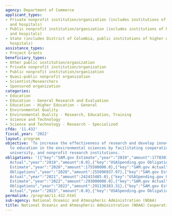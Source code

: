 ```yaml
---
agency: Department of Commerce
applicant_types:
- Private nonprofit institution/organization (includes institutions of higher education
  and hospitals)
- Public nonprofit institution/organization (includes institutions of higher education
  and hospitals)
- State (includes District of Columbia, public institutions of higher education and
  hospitals)
assistance_types:
- Project Grants
beneficiary_types:
- Other public institution/organization
- Private nonprofit institution/organization
- Public nonprofit institution/organization
- Quasi-public nonprofit organization
- Scientist/Researchers
- Sponsored organization
categories:
- Education
- Education - General Research and Evaluation
- Education - Higher Education - General
- Environmental Quality
- Environmental Quality - Research, Education, Training
- Science and Technology
- Science and Technology - Research - Specialized
cfda: '11.432'
fiscal_year: '2022'
layout: program
objective: 'To increase the effectiveness of research and develop innovative approaches
  to education in the environmental sciences by facilitating cooperation between government,
  university, and nonprofit research institutions. '
obligations: '[{"key":"SAM.gov Estimate","year":"2019","amount":177830148.0},{"key":"SAM.gov
  Actual","year":"2019","amount":0.0},{"key":"USASpending.gov Obligations","year":"2019","amount":235380035.48},{"key":"SAM.gov
  Estimate","year":"2020","amount":175500000.0},{"key":"SAM.gov Actual","year":"2020","amount":175500000.0},{"key":"USASpending.gov
  Obligations","year":"2020","amount":255096937.97},{"key":"SAM.gov Estimate","year":"2021","amount":193050000.0},{"key":"SAM.gov
  Actual","year":"2021","amount":242433485.0},{"key":"USASpending.gov Obligations","year":"2021","amount":250118587.33},{"key":"SAM.gov
  Estimate","year":"2022","amount":293000000.0},{"key":"SAM.gov Actual","year":"2022","amount":290854113.0},{"key":"USASpending.gov
  Obligations","year":"2022","amount":291136383.31},{"key":"SAM.gov Estimate","year":"2023","amount":331973676.0},{"key":"SAM.gov
  Actual","year":"2023","amount":0.0},{"key":"USASpending.gov Obligations","year":"2023","amount":233659512.31}]'
permalink: /program/11.432.html
sub-agency: National Oceanic and Atmospheric Administration (NOAA)
title: National Oceanic and Atmospheric Administration (NOAA) Cooperative Institutes
---
```

